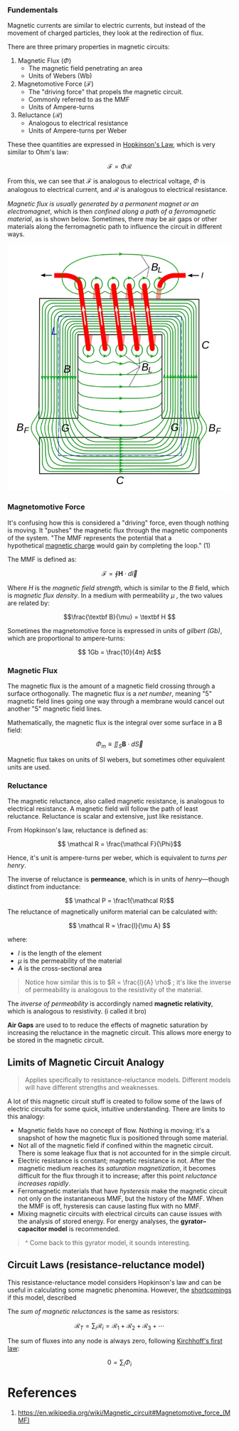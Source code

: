 
### Fundementals

Magnetic currents are similar to electric currents, but instead of the movement of charged particles, they look at the redirection of flux.

There are three primary properties in magnetic circuits:
1) Magnetic Flux ($\Phi$) 
	- The magnetic field penetrating an area
	- Units of Webers  (Wb)
2) Magnetomotive Force ($\mathcal F$)
	- The "driving force" that propels the magnetic circuit.  
	- Commonly referred to as the MMF
	- Units of Ampere-turns
3) Reluctance ($\mathcal R$)
	- Analogous to electrical resistance 
	- Units of Ampere-turns per Weber

These thee quantities are expressed in [Hopkinson's Law](https://en.wikipedia.org/wiki/Magnetic_circuit#Hopkinson's_law), which is very similar to Ohm's law:

$$\mathcal F = \Phi \mathcal R $$

From this, we can see that $\mathcal F$ is analogous to electrical voltage, $\Phi$ is analogous to electrical current, and $\mathcal R$ is analogous to electrical resistance.


*Magnetic flux is usually generated by a permanent magnet or an electromagnet*, which is then *confined along a path of a ferromagnetic material*, as is shown below. Sometimes, there may be air gaps or other materials along the ferromagnetic path to influence the circuit in different ways.


![|366](../media/Pasted%20image%2020241108215840.webp)

### Magnetomotive Force

It's confusing how this is considered a "driving" force, even though nothing is moving. It "pushes" the magnetic flux through the magnetic components of the system.  "The MMF represents the potential that a hypothetical [magnetic charge](https://en.wikipedia.org/wiki/Magnetic_monopole "Magnetic monopole") would gain by completing the loop." (1)

The MMF is defined as:

$$ \mathcal F = \oint \textbf{H} \cdot d \vec l $$

Where $H$ is the *magnetic field strength,* which is similar to the $B$ field, which is *magnetic flux density*. In a medium with permeability $\mu$ , the two values are related by:

$$\frac{\textbf B}{\mu} = \textbf H $$


Sometimes the magnetomotive force is expressed in units of *gilbert (Gb)*, which are proportional to ampere-turns:

$$ 1Gb = \frac{10}{4π} At$$


### Magnetic Flux

The magnetic flux is the amount of a magnetic field crossing through a surface orthogonally. The magnetic flux is a *net number*, meaning "5" magnetic field lines going one way through a membrane would cancel out another "5" magnetic field lines.

Mathematically, the magnetic flux is the integral over some surface in a B field:

$$ \Phi_m \equiv \iint _S \textbf{B} \cdot d \vec S $$

Magnetic flux takes on units of SI webers, but sometimes other equivalent units are used.

### Reluctance

The magnetic reluctance, also called magnetic resistance, is analogous to electrical resistance. A magnetic field will follow the path of least reluctance. Reluctance is scalar and extensive, just like resistance.

From Hopkinson's law, reluctance is defined as:

$$ \mathcal R = \frac{\mathcal F}{\Phi}$$

Hence, it's unit is ampere-turns per weber, which is equivalent to *turns per henry*. 

The inverse of reluctance is **permeance**, which is in units of *henry*—though distinct from inductance:

$$ \mathcal P = \frac1{\mathcal R}$$ 
The reluctance of magnetically uniform material can be calculated with:

$$ \mathcal R = \frac{l}{\mu A} $$

where:
- $l$ is the length of the element
- $\mu$ is the permeability of the material
- $A$ is the cross-sectional area

> Notice how similar this is to $R = \frac{l}{A} \rho$ ; it's like the inverse of permeability is analogous to the resistivity of the material. 

The *inverse of permeability* is accordingly named **magnetic relativity**, which is analogous to resistivity. (i called it bro)

**Air Gaps** are used to to reduce the effects of magnetic saturation by increasing the reluctance in the magnetic circuit. This allows more energy to be stored in the magnetic circuit.


## Limits of Magnetic Circuit Analogy

> Applies specifically to resistance-reluctance models. Different models will have different strengths and weaknesses.

A lot of this magnetic circuit stuff is created to follow some of the laws of electric circuits for some quick, intuitive understanding. There are limits to this analogy:

- Magnetic fields have no concept of flow. Nothing is moving; it's a snapshot of how the magnetic flux is positioned through some material.
- Not all of the magnetic field if confined within the magnetic circuit. There is some leakage flux that is not accounted for in the simple circuit.
- Electric resistance is constant; magnetic resistance is not. After the magnetic medium reaches its *saturation magnetization*, it becomes difficult for the flux through it to increase; after this point *reluctance increases rapidly*.
- Ferromagnetic materials that have *hysteresis* make the magnetic circuit not only on the instantaneous MMF, but the history of the MMF. When the MMF is off, hysteresis can cause lasting flux with no MMF.
- Mixing magnetic circuits with electrical circuits can cause issues with the analysis of stored energy. For energy analyses, the **gyrator–capacitor model** is recommended.

> ^ Come back to this gyrator model, it sounds interesting.

## Circuit Laws (resistance-reluctance model)

This resistance-reluctance model considers Hopkinson's law and can be useful in calculating some magnetic phenomina. However, the [shortcomings](#Limits%20of%20Magnetic%20Circuit%20Analogy) if this model, described


The *sum of magnetic reluctances* is the same as resistors:

$$ \mathcal R_T = \sum _i \mathcal R_i = \mathcal R_1+\mathcal R_2+\mathcal R_3+\cdots$$

The sum of fluxes into any node is always zero, following [Kirchhoff's first law](https://en.wikipedia.org/wiki/Kirchhoff%27s_circuit_laws#Kirchhoff's_current_law):

$$ 0= \sum _i\Phi_i$$




# References

1. https://en.wikipedia.org/wiki/Magnetic_circuit#Magnetomotive_force_(MMF)


